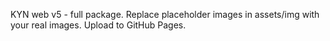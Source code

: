KYN web v5 - full package. Replace placeholder images in assets/img with your real images. Upload to GitHub Pages.